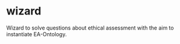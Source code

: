 # wizard
Wizard to solve questions about ethical assessment with the aim to instantiate EA-Ontology.
